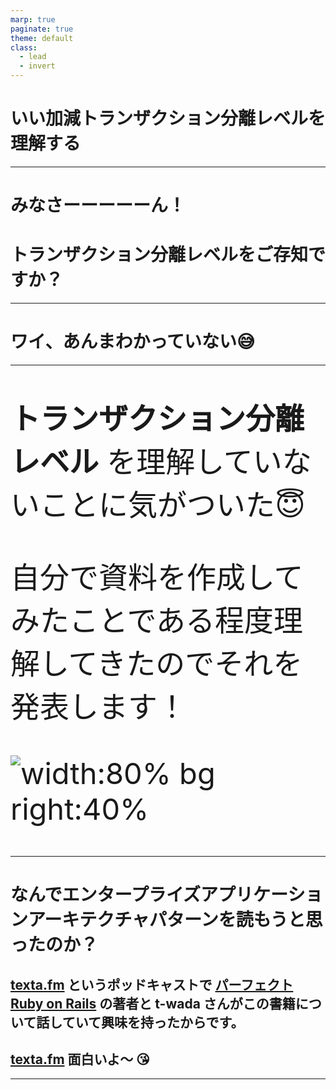 ```yaml
---
marp: true
paginate: true
theme: default
class:
  - lead
  - invert
---
```


<style>
p, h1, h2, h3, h4 {
  text-align: left;
}
</style>

# いい加減トランザクション分離レベルを理解する

---

# みなさーーーーーん！
# トランザクション分離レベルをご存知ですか？

---

# ワイ、あんまわかっていない😅

---

<style scoped>
p {
  font-size: 47px;
}
</style>

**トランザクション分離レベル** を理解していないことに気がついた😇

自分で資料を作成してみたことである程度理解してきたのでそれを発表します！

![width:80% bg right:40%](https://m.media-amazon.com/images/I/41Tz5dLB7dL._SX260_.jpg)

---

# なんでエンタープライズアプリケーションアーキテクチャパターンを読もうと思ったのか？

## [texta.fm](https://anchor.fm/textafm) というポッドキャストで [パーフェクト Ruby on Rails](https://www.amazon.co.jp/dp/B08D3DW7LP/ref=dp-kindle-redirect?_encoding=UTF8&btkr=1) の著者と t-wada さんがこの書籍について話していて興味を持ったからです。

## [texta.fm](https://anchor.fm/textafm) 面白いよ〜 😘

---
